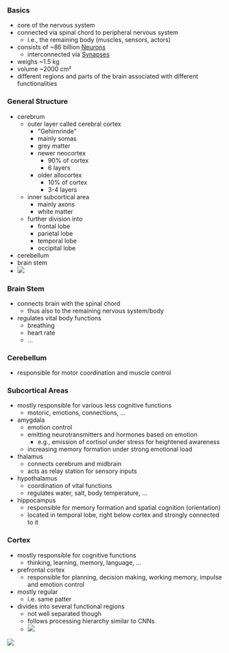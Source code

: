 ### Basics
+ core of the nervous system
+ connected via spinal chord to peripheral nervous system
	+ i.e., the remaining body (muscles, sensors, actors)
+ consists of ~86 billion [Neurons](Neurons/Neurons.md)
	+ interconnected via [Synapses](Neurons/Synapses.md)
+ weighs ~1.5 kg 
+ volume ~2000 cm²
+ different regions and parts of the brain associated with different functionalities
### General Structure
+ cerebrum
	+ outer layer called cerebral cortex
		+ "Gehirnrinde"
		+ mainly somas
		+ grey matter
		+ newer neocortex
			+ 90% of cortex
			+ 6 layers
		+ older allocortex
			+ 10% of cortex
			+ 3-4 layers
	+ inner subcortical area
		+ mainly axons
		+ white matter
	+ further division into
		+ frontal lobe
		+ parietal lobe
		+ temporal lobe
		+ occipital lobe
+ cerebellum
+ brain stem
+ ![](../../../z_images/Pasted%20image%2020250616095619.png)

### Brain Stem
+ connects brain with the spinal chord
	+ thus also to the remaining nervous system/body
+ regulates vital body functions
	+ breathing
	+ heart rate
	+ ...
### Cerebellum
+ responsible for motor coordination and muscle control
### Subcortical Areas
 + mostly responsible for various less cognitive functions
	 + motoric, emotions, connections, ...
+ amygdala
	+ emotion control
	+ emitting neurotransmitters and hormones based on emotion
		+ e.g., emission of cortisol under stress for heightened awareness 
	+ increasing memory formation under strong emotional load
+ thalamus
	+ connects cerebrum and midbrain
	+ acts as relay station for sensory inputs
+ hypothalamus
	+ coordination of vital functions
	+ regulates water, salt, body temperature, ...
+ hippocampus 
	+ responsible for memory formation and spatial cognition (orientation)
	+ located in temporal lobe, right below cortex and strongly connected to it
### Cortex
+ mostly responsible for cognitive functions
	+ thinking, learning, memory, language, ...
+ prefrontal cortex
	+ responsible for planning, decision making, working memory, impulse and emotion control
+ mostly regular
	+ i.e. same patter
+ divides into several functional regions
	+ not well separated though
	+ follows processing hierarchy similar to CNNs
	+ ![](../../../z_images/Pasted%20image%2020250616102838.png)


![](../../../z_images/Pasted%20image%2020250616095736.png)

